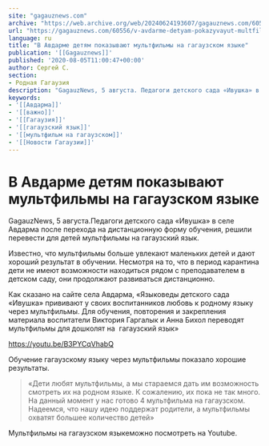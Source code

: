 ```yaml
---
site: "gagauznews.com"
archive: "https://web.archive.org/web/20240624193607/gagauznews.com/60556/v-avdarme-detyam-pokazyvayut-multfilmy-na-gagauzskom-yazyke.html"
url: "https://gagauznews.com/60556/v-avdarme-detyam-pokazyvayut-multfilmy-na-gagauzskom-yazyke.html"
language: ru
title: "В Авдарме детям показывают мультфильмы на гагаузском языке"
publication: '[[Gagauznews]]'
published: '2020-08-05T11:00:47+00:00'
author: Сергей С.
section:
- Родная Гагаузия
description: "GagauzNews, 5 августа. Педагоги детского сада «Ивушка» в селе Авдарма после перехода на дистанционную форму обучения, решили перевести для детей мультфильмы на гагаузский язык. Известно, что мультфильмы больше увлекают маленьких детей и дают хороший результат в обучении. Несмотря на то, что в период карантина дети не имеют возможности находиться рядом с преподавателем в детском саду, они продолжают развиваться дистанционно. Как сказано на сайте села Авдарма, «Языковеды детского сада «Ивушка» прививают у своих воспитанников любовь к родному языку через мультфильмы. Для обучения, повторения и закрепления материала воспитатели Виктория Гаргалык и Анна Бихол переводят мультфильмы для дошколят на гагаузский язык» Обучение гагаузскому […]"
keywords:
- '[[Авдарма]]'
- '[[важно]]'
- '[[Гагаузия]]'
- '[[гагаузский язык]]'
- '[[мультфильм на гагаузском]]'
- '[[Новости Гагаузии]]'
---
```


# В Авдарме детям показывают мультфильмы на гагаузском языке

GagauzNews, 5 августа.Педагоги детского сада «Ивушка» в селе Авдарма после перехода на дистанционную форму обучения, решили перевести для детей мультфильмы на гагаузский язык.

Известно, что мультфильмы больше увлекают маленьких детей и дают хороший результат в обучении. Несмотря на то, что в период карантина дети не имеют возможности находиться рядом с преподавателем в детском саду, они продолжают развиваться дистанционно.

Как сказано на сайте села Авдарма, «Языковеды детского сада «Ивушка» прививают у своих воспитанников любовь к родному языку через мультфильмы. Для обучения, повторения и закрепления материала воспитатели Виктория Гаргалык и Анна Бихол переводят мультфильмы для дошколят на  гагаузский язык»

https://youtu.be/B3PYCqVhabQ

Обучение гагаузскому языку через мультфильмы показало хорошие результаты.

> «Дети любят мультфильмы, а мы стараемся дать им возможность смотреть их на родном языке. К сожалению, их пока не так много. На данный момент у нас готово 4 мультфильма на гагаузском. Надеемся, что нашу идею поддержат родители, а мультфильмы охватят большее количество детей»

Мультфильмы на гагаузском языкеможно посмотреть на Youtube.
